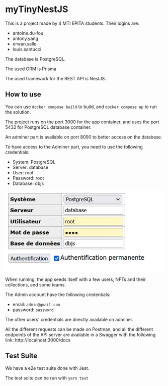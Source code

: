 # myTinyNestJS
This is a project made by 4 MTI EPITA students.
Their logins are:
- antoine.du-fou
- antony.yang
- erwan.salle
- louis.santucci

The database is PostgreSQL.

The used ORM is Prisma

The used framework for the REST API is NestJS.

## How to use
You can use ``docker compose build`` to build, and ```docker compose up``` to run the solution.

The project runs on the port 3000 for the app container, and uses the port 5432 for PostgreSQL database container.

An adminer part is available on port 8090 to better access on the database.

To have access to the Adminer part, you need to use the following credentials:
- System: PostgreSQL
- Server: database
- User: root
- Password: root
- Database: dbjs

![adminer_credentials](nftProject/files/adminer_credentials.png)

When running, the app seeds itself with a few users, NFTs and their collections, and some teams.

The Admin account have the following credentials:
- email: ``admin@gmail.com``
- password: ``password``

The other users' credentials are directly available on adminer.

All the different requests can be made on Postman, and all the different endpoints of the API server are available in a Swagger with the following link: http://localhost:3000/docs

## Test Suite

We have a e2e test suite done with Jest.

The test suite can be run with ``yarn test``

